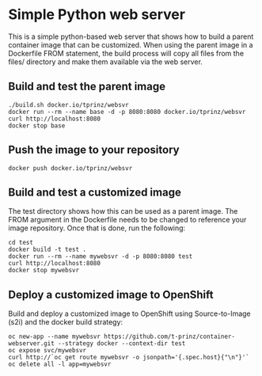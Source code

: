 # Simple Python web server

This is a simple python-based web server that shows how to build a parent container image that can be customized.  When using the parent image in a Dockerfile FROM statement, the build process will copy all files from the files/ directory and make them available via the web server.

## Build and test the parent image

    ./build.sh docker.io/tprinz/websvr
    docker run --rm --name base -d -p 8080:8080 docker.io/tprinz/websvr
    curl http://localhost:8080
    docker stop base

## Push the image to your repository

    docker push docker.io/tprinz/websvr

## Build and test a customized image

The test directory shows how this can be used as a parent image.  The FROM argument in the Dockerfile needs to be changed to reference your image repository.  Once that is done, run the following:

    cd test
    docker build -t test .
    docker run --rm --name mywebsvr -d -p 8080:8080 test
    curl http://localhost:8080
    docker stop mywebsvr

## Deploy a customized image to OpenShift

Build and deploy a customized image to OpenShift using Source-to-Image (s2i) and the docker build strategy:

    oc new-app --name mywebsvr https://github.com/t-prinz/container-webserver.git --strategy docker --context-dir test
    oc expose svc/mywebsvr
    curl http://`oc get route mywebsvr -o jsonpath='{.spec.host}{"\n"}'`
    oc delete all -l app=mywebsvr
